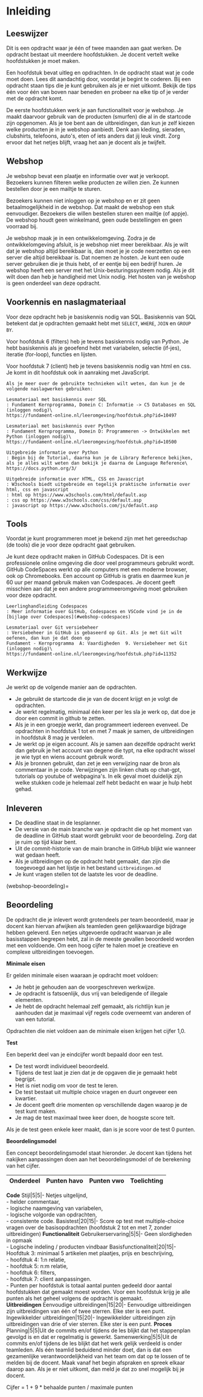 # Inleiding

## Leeswijzer

Dit is een opdracht waar je één of twee maanden aan gaat werken. De opdracht bestaat uit meerdere hoofdstukken. Je docent vertelt welke hoofdstukken je moet maken.

Een hoofdstuk bevat uitleg en opdrachten. In de opdracht staat wat je code moet doen. Lees dit aandachtig door, voordat je begint te coderen. Bij een opdracht staan tips die je kunt gebruiken als je er niet uitkomt. Bekijk de tips één voor één van boven naar beneden en probeer na elke tip of je verder met de opdracht komt.

De eerste hoofdstukken werk je aan functionaliteit voor je webshop. Je maakt daarvoor gebruik van de producten (smurfen) die al in de startcode zijn opgenomen. Als je toe bent aan de uitbreidingen, dan kun je zelf kiezen welke producten je in je webshop aanbiedt. Denk aan kleding, sieraden, clubshirts, telefoons, auto's, eten of iets anders dat jij leuk vindt. Zorg ervoor dat het netjes blijft, vraag het aan je docent als je twijfelt.

## Webshop

Je webshop bevat een plaatje en informatie over wat je verkoopt. Bezoekers kunnen filteren welke producten ze willen zien. Ze kunnen bestellen door je een mailtje te sturen.

Bezoekers kunnen niet inloggen op je webshop en er zit geen betaalmogelijkheid in de webshop. Dat maakt de webshop een stuk eenvoudiger. Bezoekers die willen bestellen sturen een mailtje (of appje). De webshop houdt geen winkelmand, geen oude bestellingen en geen voorraad bij.

Je webshop maak je in een ontwikkelomgeving. Zodra je de ontwikkelomgeving afsluit, is je webshop niet meer bereikbaar. Als je wilt dat je webshop altijd bereikbaar is, dan moet je je code neerzetten op een server die altijd bereikbaar is. Dat noemen ze hosten. Je kunt een oude server gebruiken die je thuis hebt, of er eentje bij een bedrijf huren. Je webshop heeft een server met het Unix-besturingssysteem nodig. Als je dit wilt doen dan heb je handigheid met Unix nodig. Het hosten van je webshop is geen onderdeel van deze opdracht. 

## Voorkennis en naslagmateriaal

Voor deze opdracht heb je basiskennis nodig van SQL. Basiskennis van SQL betekent dat je opdrachten gemaakt hebt met `SELECT`, `WHERE`, `JOIN` en `GROUP BY`. 

Voor hoofdstuk 6 (filters) heb je tevens basiskennis nodig van Python. Je hebt basiskennis als je geoefend hebt met variabelen, selectie (if-jes), iteratie (for-loop), functies en lijsten.

Voor hoofdstuk 7 (client) heb je tevens basiskennis nodig van html en css. Je komt in dit hoofdstuk ook in aanraking met JavaScript.

```{seealso} Naslagmateriaal
Als je meer over de gebruikte technieken wilt weten, dan kun je de volgende naslagwerken gebruiken:

Lesmateriaal met basiskennis over SQL
: Fundament Kernprogramma, Domein C: Informatie -> C5 Databases en SQL (inloggen nodig)\
https://fundament-online.nl/leeromgeving/hoofdstuk.php?id=10497

Lesmateriaal met basiskennis over Python
: Fundament Kernprogramma, Domein D: Programmeren -> Ontwikkelen met Python (inloggen nodig)\
https://fundament-online.nl/leeromgeving/hoofdstuk.php?id=10500

Uitgebreide informatie over Python
: Begin bij de Tutorial, daarna kun je de Library Reference bekijken, als je alles wilt weten dan bekijk je daarna de Language Reference\
https://docs.python.org/3/

Uitgebreide informatie over HTML, CSS en Javascript
: W3schools biedt uitgebreide en tegelijk praktische informatie over html, css en javascript
: html op https://www.w3schools.com/html/default.asp 
: css op https://www.w3schools.com/css/default.asp
: javascript op https://www.w3schools.com/js/default.asp

```

## Tools

Voordat je kunt programmeren moet je bekend zijn met het gereedschap (de tools) die je voor deze opdracht gaat gebruiken. 

Je kunt deze opdracht maken in GitHub Codespaces. Dit is een professionele online omgeving die door veel programmeurs gebruikt wordt. GitHub CodeSpaces werkt op alle computers met een moderne browser, ook op Chromebooks. Een account op GitHub is gratis en daarmee kun je 60 uur per maand gebruik maken van Codespaces. Je docent geeft misschien aan dat je een andere programmeeromgeving moet gebruiken voor deze opdracht. 

```{seealso} GitHub en Codespaces 
Leerlinghandleiding Codespaces
: Meer informatie over GitHub, Codespaces en VSCode vind je in de [bijlage over Codespaces](#webshop-codespaces)

Lesmateriaal over Git versiebeheer
: Versiebeheer in GitHub is gebaseerd op Git. Als je met Git wilt oefenen, dan kun je dat doen op
Fundament - Kernprogramma  A: Vaardigheden  9. Versiebeheer met Git (inloggen nodig)\
https://fundament-online.nl/leeromgeving/hoofdstuk.php?id=11352
```

## Werkwijze

Je werkt op de volgende manier aan de opdrachten.

- Je gebruikt de startcode die je van de docent krijgt en je volgt de opdrachten.
- Je werkt regelmatig, minimaal één keer per les sla je werk op, dat doe je door een commit in github te zetten.
- Als je in een groepje werkt, dan programmeert iedereen evenveel. De opdrachten in hoofdstuk 1 tot en met 7 maak je samen, de uitbreidingen in hoofdstuk 8 mag je verdelen.
- Je werkt op je eigen account. Als je samen aan dezelfde opdracht werkt dan gebruik je het account van degene die typt, na elke opdracht wissel je wie typt en wiens account gebruik wordt.
- Als je bronnen gebruikt, dan zet je een verwijzing naar de bron als commentaar in je code. Verwijzingen zijn linken chats op chat-gpt, tutorials op youtube of webpagina's. In elk geval moet duidelijk zijn welke stukken code je helemaal zelf hebt bedacht en waar je hulp hebt gehad. 

## Inleveren

- De deadline staat in de lesplanner.
- De versie van de main branche van je opdracht die op het moment van de deadline in GitHub staat wordt gebruikt voor de beoordeling. Zorg dat je ruim op tijd klaar bent. 
- Uit de commit-historie van de main branche in GitHub blijkt wie wanneer wat gedaan heeft.
- Als je uitbreidingen op de opdracht hebt gemaakt, dan zijn die toegevoegd aan het lijstje in het bestand `uitbreidingen.md`
- Je kunt vragen stellen tot de laatste les voor de deadline.

(webshop-beoordeling)=
## Beoordeling

De opdracht die je inlevert wordt grotendeels per team beoordeeld, maar je docent kan hiervan afwijken als teamleden geen gelijkwaardige bijdrage hebben geleverd. 
Een netjes uitgevoerde opdracht waarvan je alle basisstappen begrepen hebt, zal in de meeste gevallen beoordeeld worden met een voldoende. Om een hoog cijfer te halen moet je creatieve en complexe uitbreidingen toevoegen.

**Minimale eisen**

Er gelden minimale eisen waaraan je opdracht moet voldoen:
-	Je hebt je gehouden aan de voorgeschreven werkwijze.
-	Je opdracht is fatsoenlijk, dus vrij van beledigende of illegale elementen.
-	Je hebt de opdracht helemaal zelf gemaakt, als richtlijn kun je aanhouden dat je maximaal vijf regels code overneemt van anderen of van een tutorial.

Opdrachten die niet voldoen aan de minimale eisen krijgen het cijfer 1,0.

**Test**

Een beperkt deel van je eindcijfer wordt bepaald door een test. 
- De test wordt individueel beoordeeld. 
- Tijdens de test laat je zien dat je de opgaven die je gemaakt hebt begrijpt. 
- Het is niet nodig om voor de test te leren. 
- De test bestaat uit multiple choice vragen en duurt ongeveer een kwartier. 
- Je docent geeft drie momenten op verschillende dagen waarop je de test kunt maken. 
- Je mag de test maximaal twee keer doen, de hoogste score telt. 

Als je de test geen enkele keer maakt, dan is je score voor de test 0 punten.

**Beoordelingsmodel**

Een concept beoordelingsmodel staat hieronder. Je docent kan tijdens het nakijken aanpassingen doen aan het beoordelingsmodel of de berekening van het cijfer.

Onderdeel|Punten havo|Punten vwo|Toelichting 
-|-|-|-
**Code**
Stijl|5|5|- Netjes uitgelijnd,<br> - helder commentaar, <br>- logische naamgeving van variabelen, <br>- logische volgorde van opdrachten, <br>- consistente code.
Basistest|20|15|- Score op test met multiple-choice vragen over de basisopdrachten (hoofdstuk 2 tot en met 7, zonder uitbreidingen)
**Functionaliteit**
Gebruikerservaring|5|5|- Geen slordigheden in opmaak<br>- Logische indeling / producten vindbaar
Basisfunctionaliteit|20|15|- Hoofdtuk 3: minimaal 5 artikelen met plaatjes, prijs en beschrijving,<br>- hoofdtuk 4: 1:n relatie,<br>- hoofdtuk 5: n:m relatie,<br>- hoofdtuk 6: filters,<br>- hoofdtuk 7: client aanpassingen.<br>- Punten per hoofdstuk is totaal aantal punten gedeeld door aantal hoofdstukken dat gemaakt moest worden. Voor een hoofdstuk krijg je alle punten als het geheel volgens de opdracht is gemaakt.             
**Uitbreidingen**
Eenvoudige uitbreidingen|15|20|- Eenvoudige uitbreidingen zijn uitbreidingen van één of twee sterren. Elke ster is een punt.
Ingewikkelder uitbreidingen|15|20|- Ingewikkelder uitbreidingen zijn uitbreidingen van drie of vier sterren. Elke ster is een punt.
**Proces**	 
Planning|5|5|Uit de commits en/of tijdens de les blijkt dat het stappenplan gevolgd is en dat er regelmatig is gewerkt.
Samenwerking|5|5|Uit de commits en/of tijdens de les blijkt dat het werk gelijk verdeeld is onder teamleden. Als één teamlid beduidend minder doet, dan is dat een gezamenlijke verantwoordelijkheid van het team om dat op te lossen of te melden bij de docent. Maak vanaf het begin afspraken en spreek elkaar daarop aan. Als je er niet uitkomt, dan meld je dat zo snel mogelijk bij je docent.

Cijfer = 1 + 9 * behaalde punten / maximale punten
